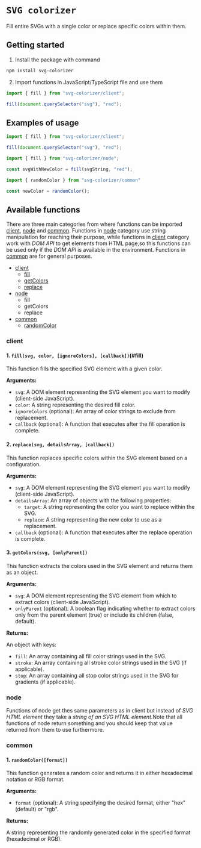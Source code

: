 # `SVG colorizer`

Fill entire SVGs with a single color or replace specific colors within them.

## Getting started

1. Install the package with command

```bash
npm install svg-colorizer
```

2. Import functions in JavaScript/TypeScript file and use them

```javascript
import { fill } from "svg-colorizer/client";

fill(document.querySelector("svg"), "red");
```

## Examples of usage

```javascript
import { fill } from "svg-colorizer/client";

fill(document.querySelector("svg"), "red");
```

```javascript
import { fill } from "svg-colorizer/node";

const svgWithNewColor = fill(svgString, "red");
```

```javascript
import { randomColor } from "svg-colorizer/common"

const newColor = randomColor();
```

## Available functions

There are three main categories from where functions can be imported <u>client</u>, <u>node</u> and <u>common</u>.
Functions in <u>node</u> category use string manipulation for reaching their purpose, while functions in <u>client</u> category work with <i>DOM API</i> to get elements from HTML page,so this functions can be used only if the <i>DOM API</i> is available in the environment. Functions in <u>common</u> are for general purposes.

- [client](#client)
  - [fill](#fill)
  - [getColors](#getColors)
  - [replace](#replace)
- [node](#node)
  - fill
  - getColors
  - replace
- [common](#node)
  - [randomColor](#randomColor)

### client 

#### 1. `fill(svg, color, [ignoreColors], [callback])`(#fill)

This function fills the specified SVG element with a given color.

**Arguments:**

* `svg`: A DOM element representing the SVG element you want to modify (client-side JavaScript).
* `color`: A string representing the desired fill color.
* `ignoreColors` (optional): An array of color strings to exclude from replacement.
* `callback` (optional): A function that executes after the fill operation is complete.


#### 2. `replace(svg, detailsArray, [callback])`

This function replaces specific colors within the SVG element based on a configuration.

**Arguments:**

* `svg`: A DOM element representing the SVG element you want to modify (client-side JavaScript).
* `detailsArray`: An array of objects with the following properties:
    * `target`: A string representing the color you want to replace within the SVG.
    * `replace`: A string representing the new color to use as a replacement.
* `callback` (optional): A function that executes after the replace operation is complete.

#### 3. `getColors(svg, [onlyParent])`

This function extracts the colors used in the SVG element and returns them as an object.

**Arguments:**

* `svg`: A DOM element representing the SVG element from which to extract colors (client-side JavaScript).
* `onlyParent` (optional): A boolean flag indicating whether to extract colors only from the parent element (true) or include its children (false, default).

**Returns:**

An object with keys:

* `fill`: An array containing all fill color strings used in the SVG.
* `stroke`: An array containing all stroke color strings used in the SVG (if applicable).
* `stop`: An array containing all stop color strings used in the SVG for gradients (if applicable).

### node
Functions of node get thes same parameters as in client but instead of <i>SVG HTML element</i> they take a <i>string of an SVG HTML element</i>.Note that all functions of node return something and you should keep that value returned from them to use furthermore.

### common
#### 1. `randomColor([format])`

This function generates a random color and returns it in either hexadecimal notation or RGB format.

**Arguments:**

* `format` (optional): A string specifying the desired format, either "hex" (default) or "rgb".

**Returns:**

A string representing the randomly generated color in the specified format (hexadecimal or RGB).